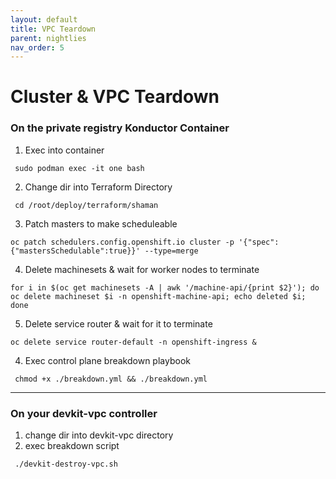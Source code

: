 ```yaml
---
layout: default
title: VPC Teardown
parent: nightlies
nav_order: 5
---
```


# Cluster & VPC Teardown

### On the private registry Konductor Container

  1. Exec into container
```
 sudo podman exec -it one bash
```
  2. Change dir into Terraform Directory
```
 cd /root/deploy/terraform/shaman
```
  3. Patch masters to make scheduleable
```
oc patch schedulers.config.openshift.io cluster -p '{"spec":{"mastersSchedulable":true}}' --type=merge
```
  4. Delete machinesets & wait for worker nodes to terminate
```
for i in $(oc get machinesets -A | awk '/machine-api/{print $2}'); do oc delete machineset $i -n openshift-machine-api; echo deleted $i; done
```
  5. Delete service router & wait for it to terminate
```
oc delete service router-default -n openshift-ingress &
```
  4. Exec control plane breakdown playbook
```
 chmod +x ./breakdown.yml && ./breakdown.yml
```

-------------------------------------------------------------------------------
### On your devkit-vpc controller
  1. change dir into devkit-vpc directory
  2. exec breakdown script
```
 ./devkit-destroy-vpc.sh
```
    
[CloudCtl]:https://github.com/CodeSparta/CloudCtl
[Konductor]:https://github.com/CodeSparta/Konductor
